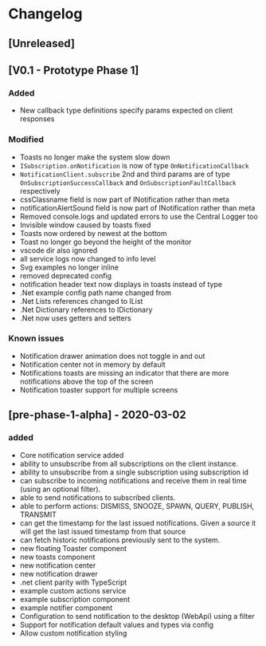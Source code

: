# Changelog

## [Unreleased]



## [V0.1 - Prototype Phase 1]
### Added
 - New callback type definitions specify params expected on client responses

### Modified
  - Toasts no longer make the system slow down
  - `ISubscription.onNotification` is now of type `OnNotificationCallback`
  - `NotificationClient.subscribe` 2nd and third params are of type `OnSubscriptionSuccessCallback` and 
  `OnSubscriptionFaultCallback` respectively 
  - cssClassname field is now part of INotification rather than meta
  - notificationAlertSound field is now part of INotification rather than meta
  - Removed console.logs and updated errors to use the Central Logger too
  - Invisible window caused by toasts fixed
  - Toasts now ordered by newest at the bottom
  - Toast no longer go beyond the height of the monitor
  - vscode dir also ignored
  - all service logs now changed to info level 
  - Svg examples no longer inline
  - removed deprecated config
  - notification header text now displays in toasts instead of type
  - .Net example config path name changed from 
  - .Net Lists references changed to IList
  - .Net Dictionary references to IDictionary
  - .Net now uses getters and setters
  

### Known issues

  - Notification drawer animation does not toggle in and out
  - Notification center not in memory by default
  - Notifications toasts are missing an indicator that there are more notifications above the top of the screen
  - Notification toaster support for multiple screens 

## [pre-phase-1-alpha] - 2020-03-02
### added
 - Core notification service added
 - ability to unsubscribe from all subscriptions on the client instance.
 - ability to unsubscribe from a single subscription using subscription id
 - can subscribe to incoming notifications and receive them in real time (using an optional filter). 
 - able to send notifications to subscribed clients.
 - able to perform actions: DISMISS, SNOOZE, SPAWN, QUERY, PUBLISH, TRANSMIT
 - can get the timestamp for the last issued notifications. Given a source it will get the last issued timestamp from 
 that source 
 - can fetch historic notifications previously sent to the system.
 - new floating Toaster component
 - new toasts component 
 - new notification center
 - new notification drawer
 - .net client parity with TypeScript
 - example custom actions service
 - example subscription component
 - example notifier component
 - Configuration to send notification to the desktop (WebApi) using a filter
 - Support for notification default values and types via config 
 - Allow custom notification styling


